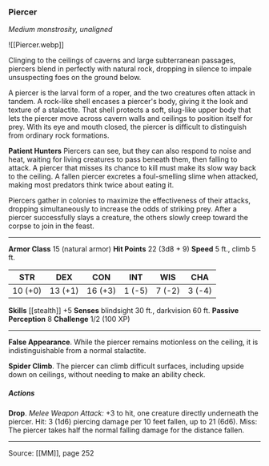 ### Piercer
_Medium monstrosity, unaligned_

![[Piercer.webp]]

Clinging to the ceilings of caverns and large subterranean passages, piercers blend in perfectly with natural rock, dropping in silence to impale unsuspecting foes on the ground below.

A piercer is the larval form of a roper, and the two creatures often attack in tandem. A rock-like shell encases a piercer's body, giving it the look and texture of a stalactite. That shell protects a soft, slug-like upper body that lets the piercer move across cavern walls and ceilings to position itself for prey. With its eye and mouth closed, the piercer is difficult to distinguish from ordinary rock formations.

**Patient Hunters** Piercers can see, but they can also respond to noise and heat, waiting for living creatures to pass beneath them, then falling to attack. A piercer that misses its chance to kill must make its slow way back to the ceiling. A fallen piercer excretes a foul-smelling slime when attacked, making most predators think twice about eating it.

Piercers gather in colonies to maximize the effectiveness of their attacks, dropping simultaneously to increase the odds of striking prey. After a piercer successfully slays a creature, the others slowly creep toward the corpse to join in the feast.






---

**Armor Class** 15 (natural armor)
**Hit Points** 22 (3d8 + 9)
**Speed** 5 ft., climb 5 ft.

| STR     | DEX     | CON     | INT     | WIS     | CHA     |
|---------|---------|---------|---------|---------|---------|
| 10 (+0) | 13 (+1) | 16 (+3) | 1 (-5) | 7 (-2) | 3 (-4) |

**Skills** [[stealth]] +5
**Senses** blindsight 30 ft., darkvision 60 ft.
**Passive Perception** 8
**Challenge** 1/2 (100 XP)

---

**False Appearance**. While the piercer remains motionless on the ceiling, it is indistinguishable from a normal stalactite.

**Spider Climb**. The piercer can climb difficult surfaces, including upside down on ceilings, without needing to make an ability check.

##### Actions
**Drop**. _Melee Weapon Attack:_ +3 to hit, one creature directly underneath the piercer. Hit: 3 (1d6) piercing damage per 10 feet fallen, up to 21 (6d6). Miss: The piercer takes half the normal falling damage for the distance fallen.


---

Source: [[MM]], page 252